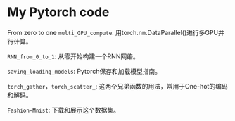 # My Pytorch code

From zero to  one
`multi_GPU_compute`: 用torch.nn.DataParallel()进行多GPU并行计算。

`RNN_from_0_to_1`: 从零开始构建一个RNN网络。

`saving_loading_models`: Pytorch保存和加载模型指南。

`torch_gather`，`torch_scatter_`: 这两个兄弟函数的用法，常用于One-hot的编码和解码。

`Fashion-Mnist`: 下载和展示这个数据集。



